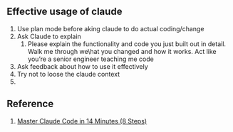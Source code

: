 ## Effective usage of claude
1. Use plan mode before aking claude to do actual coding/change
2. Ask Claude to explain
    1. Please explain the functionality and code you just built out in detail. Walk me through we\hat you changed and how it works. Act like you’re a senior engineer teaching me code
4. Ask feedback about how to use it effectively
5. Try not to loose the claude context
6. 


## Reference
1. [Master Claude Code in 14 Minutes (8 Steps)](https://www.youtube.com/watch?v=cjW6ofe7AY4)

